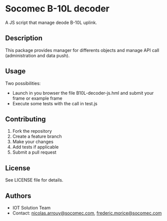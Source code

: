# Socomec B-10L decoder

A JS script that manage deode B-10L uplink.

## Description

This package provides manager for differents objects and manage API call (administration and data push).

## Usage

Two possibilities:
 - Launch in you browser the file B10L-decoder-js.hml and submit your frame or example frame
 - Execute some tests with the call in test.js

## Contributing

1. Fork the repository
2. Create a feature branch
3. Make your changes
4. Add tests if applicable
5. Submit a pull request

## License

See LICENSE file for details.

## Authors

- IOT Solution Team
- Contact: nicolas.arrouy@socomec.com, frederic.morice@socomec.com

